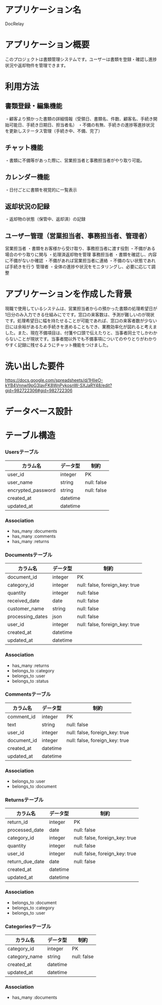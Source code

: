 # アプリケーション名
DocRelay

# アプリケーション概要
このプロジェクトは書類管理システムです。ユーザーは書類を登録・確認し進捗状況や返却物件を管理できます。

# 利用方法
## 書類登録・編集機能
・顧客より預かった書類の詳細情報（受領日、書類名、件数、顧客名、手続き開始可能日、手続き日期日、担当者名）
・不備の有無、手続きの進捗等進捗状況を更新しステータス管理（手続き中、不備、完了）
## チャット機能
・書類に不備等があった際に、営業担当者と事務担当者がやり取り可能。
## カレンダー機能
・日付ごとに書類を視覚的に一覧表示
## 返却状況の記録
・返却物の状態（保管中、返却済）の記録
## ユーザー管理（営業担当者、事務担当者、管理者）
営業担当者
・書類をお客様から受け取り、事務担当者に渡す役割
・不備がある場合のやり取りに関与
・処理済返却物を管理
事務担当者
・書類を確認し、内容に不備がないか確認
・不備があれば営業担当者に連絡
・不備のない状態であれば手続きを行う
管理者
・全体の進捗や状況をモニタリングし、必要に応じて調整

# アプリケーションを作成した背景
現職で使用しているシステムは、営業担当者からの預かった書類の処理希望日が1日分のみ入力できる仕組みにでです。窓口の来客数は、予測が難しいのが現状です。処理希望日に幅を持たせることが可能であれば、窓口の来客者数が少ない日には余裕があるため手続きを進めることもでき、業務効率化が図れると考えました。また、現在不備項目は、付箋や口頭で伝えたりと、当事者同士でしかわからないことが現状です。当事者間以外でも不備事項についてのやりとりがわかりやすく記録に残せるようにチャット機能をつけました。

# 洗い出した要件
https://docs.google.com/spreadsheets/d/1HlieO-kYB4VnnwI9pG3IavFK8WnPykosnW-SXJaRY48/edit?gid=982722306#gid=982722306

# データベース設計


# テーブル構造


### Usersテーブル

| カラム名           | データ型 | 制約        |
|-------------------|----------|------------|
| user_id           | integer  | PK         |
| user_name         | string   | null: false|
| encrypted_password| string   | null: false|
| created_at        | datetime |            |
| updated_at        | datetime |            |

### Association

- has_many :documents
- has_many :comments
- has_many :returns

### Documentsテーブル

| カラム名          | データ型 | 制約                           |
|------------------|----------|-------------------------------|
| document_id      | integer  | PK                            |
| category_id      | integer  | null: false, foreign_key: true|
| quantity         | integer  | null: false                   |
| received_date    | date     | null: false                   |
| customer_name    | string   | null: false                   |
| processing_dates | json     | null: false                   |
| user_id          | integer  | null: false, foreign_key: true|
| created_at       | datetime |                               |
| updated_at       | datetime |                               |

### Association
- has_many :returns
- belongs_to :category
- belongs_to :user
- belongs_to :status


### Commentsテーブル

| カラム名       | データ型   | 制約                            |
|---------------|------------|--------------------------------|
| comment_id    | integer    | PK                             |
| text          | string     | null: false                    |
| user_id       | integer    | null: false, foreign_key: true |
| document_id   | integer    | null: false, foreign_key: true |
| created_at    | datetime   |                                |
| updated_at    | datetime   |                                |

### Association
- belongs_to :user
- belongs_to :document


### Returnsテーブル

| カラム名        | データ型 | 制約                          |
|----------------|----------|--------------------------------|
| return_id      | integer  | PK                             |
| processed_date | date     | null: false                    |
| category_id    | integer  | null: false, foreign_key: true |
| quantity       | integer  | null: false                    |
| user_id        | integer  | null: false, foreign_key: true |
| return_due_date| date     | null: false                    |
| created_at     | datetime |                                |
| updated_at     | datetime |                                |

### Association
- belongs_to :document
- belongs_to :category
- belongs_to :user

### Categoriesテーブル

| カラム名      | データ型  | 制約                           |
|--------------|------------|--------------------------------|
| category_id  | integer    | PK                             |
| category_name| string     | null: false                    |
| created_at   | datetime   |                                |
| updated_at   | datetime   |                                |

### Association
- has_many :documents